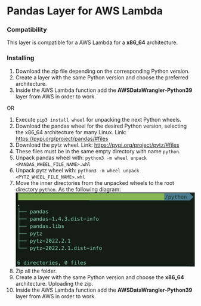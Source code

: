 # Pandas Layer for AWS Lambda

### Compatibility
This layer is compatible for a AWS Lambda for a **x86_64** architecture.

### Installing
1. Download the zip file depending on the corresponding Python version.
2. Create a layer with the same Python version and choose the preferred architecture.
3. Inside the AWS Lambda function add the **AWSDataWrangler-Python39** layer from AWS in order to work.

OR

1. Execute `pip3 install wheel` for unpacking the next Python wheels.
2. Download the pandas wheel for the desired Python version, selecting the x86_64 architecture for many Linux. Link: https://pypi.org/project/pandas/#files
3. Download the pytz wheel. Link: https://pypi.org/project/pytz/#files
4. These files must be in the same empty directory with name `python`.
5. Unpack pandas wheel with: ```python3 -m wheel unpack <PANDAS_WHEEL_FILE_NAME>.whl``` 
6. Unpack pytz wheel with: ```python3 -m wheel unpack <PYTZ_WHEEL_FILE_NAME>.whl``` 
7. Move the inner directories from the unpacked wheels to the root directory `python`. As the following diagram: ![Directory content](images/directory.png "Directory content")
8. Zip all the folder.
9. Create a layer with the same Python version and choose the **x86_64** architecture. Uploading the zip.
10. Inside the AWS Lambda function add the **AWSDataWrangler-Python39** layer from AWS in order to work.